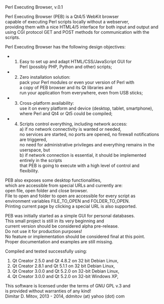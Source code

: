   
Perl Executing Browser, v.0.1  
  
Perl Executing Browser (PEB) is a Qt4/5 WebKit browser  
capable of executing Perl scripts locally without a webserver,  
providing them with a nice HTML4/5 interface for both input and output and  
using CGI protocol GET and POST methods for communication with the scripts.  
  
Perl Executing Browser has the following design objectives:  
* 1. Easy to set up and adapt HTML/CSS/JavaScript GUI for  
    Perl (possibly PHP, Python and other) scripts;
* 2. Zero installation solution:  
    pack your Perl modules or even your version of Perl with  
    a copy of PEB browser and its Qt libraries and  
    run your application from everywhere, even from USB sticks;  
* 3. Cross-platform availability:  
    use it on every platform and device (desktop, tablet, smartphone),  
    where Perl and Qt4 or Qt5 could be compiled;  
* 4. Scripts control everything, including network access:  
    a) if no network connectivity is wanted or needed,  
    no services are started, no ports are opened, no firewall notifications are triggered,  
    no need for administrative privileges and everything remains in the userspace, but  
    b) if network connection is essential, it should be implemented entirely in the scripts  
    that PEB is going to execute with a high level of control and flexibility.  
  
PEB also exposes some desktop functionalities,  
which are accessible from special URLs and currently are:  
open file, open folder and close browser.  
File to open and folder to open are accessible for every script as  
environment variables FILE_TO_OPEN and FOLDER_TO_OPEN.  
Printing current page by clicking a special URL is also supported.  
  
PEB was initially started as a simple GUI for personal databases.  
This small project is still in its very beginning and  
current version should be considered alpha pre-release.  
Do not use it for production purposes!  
No feature or implementation should be considered final at this point.  
Proper documentation and examples are still missing.  
  
Compiled and tested successfully using:  
1. Qt Creator 2.5.0 and Qt 4.8.2 on 32 bit Debian Linux,  
2. Qt Creator 2.8.1 and Qt 5.1.1 on 32 bit Debian Linux,  
3. Qt Creator 3.0.0 and Qt 5.2.0 on 32-bit Debian Linux,  
4. Qt Creator 3.0.0 and Qt 5.2.0 on 32-bit Windows XP,  
  
This software is licensed under the terms of GNU GPL v.3 and  
is provided without warranties of any kind!  
Dimitar D. Mitov, 2013 - 2014, ddmitov (at) yahoo (dot) com  
  